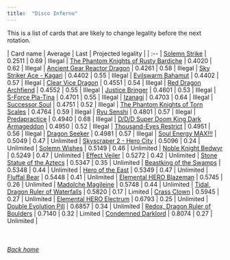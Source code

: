 ```yaml
---
title:  "Disco Inferno"
---
```


This is a list of cards that are likely to change legality before the next rotation.

| Card name | Average | Last | Projected legality |
| :-- |
[Solemn Strike](https://db.ygoprodeck.com/card/?search=Solemn%20Strike) | 0.2511 | 0.69 | Illegal |
[The Phantom Knights of Rusty Bardiche](https://db.ygoprodeck.com/card/?search=The%20Phantom%20Knights%20of%20Rusty%20Bardiche) | 0.4020 | 0.62 | Illegal |
[Ancient Gear Reactor Dragon](https://db.ygoprodeck.com/card/?search=Ancient%20Gear%20Reactor%20Dragon) | 0.4261 | 0.58 | Illegal |
[Sky Striker Ace - Kagari](https://db.ygoprodeck.com/card/?search=Sky%20Striker%20Ace%20-%20Kagari) | 0.4402 | 0.55 | Illegal |
[Evilswarm Bahamut](https://db.ygoprodeck.com/card/?search=Evilswarm%20Bahamut) | 0.4402 | 0.57 | Illegal |
[Clear Vice Dragon](https://db.ygoprodeck.com/card/?search=Clear%20Vice%20Dragon) | 0.4551 | 0.54 | Illegal |
[Red Dragon Archfiend](https://db.ygoprodeck.com/card/?search=Red%20Dragon%20Archfiend) | 0.4552 | 0.55 | Illegal |
[Justice Bringer](https://db.ygoprodeck.com/card/?search=Justice%20Bringer) | 0.4601 | 0.53 | Illegal |
[S-Force Pla-Tina](https://db.ygoprodeck.com/card/?search=S-Force%20Pla-Tina) | 0.4701 | 0.55 | Illegal |
[Izanagi](https://db.ygoprodeck.com/card/?search=Izanagi) | 0.4703 | 0.64 | Illegal |
[Successor Soul](https://db.ygoprodeck.com/card/?search=Successor%20Soul) | 0.4751 | 0.52 | Illegal |
[The Phantom Knights of Torn Scales](https://db.ygoprodeck.com/card/?search=The%20Phantom%20Knights%20of%20Torn%20Scales) | 0.4764 | 0.59 | Illegal |
[Ryu Senshi](https://db.ygoprodeck.com/card/?search=Ryu%20Senshi) | 0.4801 | 0.57 | Illegal |
[Predapractice](https://db.ygoprodeck.com/card/?search=Predapractice) | 0.4940 | 0.68 | Illegal |
[D/D/D Super Doom King Dark Armageddon](https://db.ygoprodeck.com/card/?search=D/D/D%20Super%20Doom%20King%20Dark%20Armageddon) | 0.4950 | 0.52 | Illegal |
[Thousand-Eyes Restrict](https://db.ygoprodeck.com/card/?search=Thousand-Eyes%20Restrict) | 0.4951 | 0.56 | Illegal |
[Dragon Seeker](https://db.ygoprodeck.com/card/?search=Dragon%20Seeker) | 0.4981 | 0.57 | Illegal |
[Soul Energy MAX!!!](https://db.ygoprodeck.com/card/?search=Soul%20Energy%20MAX!!!) | 0.5049 | 0.47 | Unlimited |
[Skyscraper 2 - Hero City](https://db.ygoprodeck.com/card/?search=Skyscraper%202%20-%20Hero%20City) | 0.5096 | 0.24 | Unlimited |
[Solemn Wishes](https://db.ygoprodeck.com/card/?search=Solemn%20Wishes) | 0.5149 | 0.46 | Unlimited |
[Noble Knight Bedwyr](https://db.ygoprodeck.com/card/?search=Noble%20Knight%20Bedwyr) | 0.5249 | 0.47 | Unlimited |
[Effect Veiler](https://db.ygoprodeck.com/card/?search=Effect%20Veiler) | 0.5272 | 0.42 | Unlimited |
[Stone Statue of the Aztecs](https://db.ygoprodeck.com/card/?search=Stone%20Statue%20of%20the%20Aztecs) | 0.5347 | 0.35 | Unlimited |
[Beastking of the Swamps](https://db.ygoprodeck.com/card/?search=Beastking%20of%20the%20Swamps) | 0.5348 | 0.44 | Unlimited |
[Hero of the East](https://db.ygoprodeck.com/card/?search=Hero%20of%20the%20East) | 0.5349 | 0.47 | Unlimited |
[Fluffal Bear](https://db.ygoprodeck.com/card/?search=Fluffal%20Bear) | 0.5448 | 0.41 | Unlimited |
[Elemental HERO Blazeman](https://db.ygoprodeck.com/card/?search=Elemental%20HERO%20Blazeman) | 0.5745 | 0.26 | Unlimited |
[Madolche Magileine](https://db.ygoprodeck.com/card/?search=Madolche%20Magileine) | 0.5748 | 0.44 | Unlimited |
[Tidal, Dragon Ruler of Waterfalls](https://db.ygoprodeck.com/card/?search=Tidal,%20Dragon%20Ruler%20of%20Waterfalls) | 0.5820 | 0.17 | Limited |
[Crass Clown](https://db.ygoprodeck.com/card/?search=Crass%20Clown) | 0.5945 | 0.27 | Unlimited |
[Elemental HERO Electrum](https://db.ygoprodeck.com/card/?search=Elemental%20HERO%20Electrum) | 0.6793 | 0.25 | Unlimited |
[Double Evolution Pill](https://db.ygoprodeck.com/card/?search=Double%20Evolution%20Pill) | 0.6857 | 0.34 | Unlimited |
[Redox, Dragon Ruler of Boulders](https://db.ygoprodeck.com/card/?search=Redox,%20Dragon%20Ruler%20of%20Boulders) | 0.7140 | 0.32 | Limited |
[Condemned Darklord](https://db.ygoprodeck.com/card/?search=Condemned%20Darklord) | 0.8074 | 0.27 | Unlimited |

<br>

###### [Back home](index)